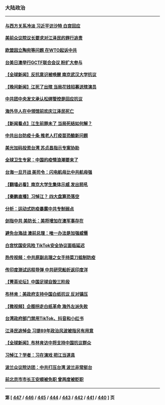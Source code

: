 ### 大陆政治
---
#### [与西方关系冷淡 习近平访沙特 白宫回应](../../pages/ncid277/n13880338.md) 
#### [美前众议院议长要求对江泽民的罪行追责](../../pages/ncid277/n13880250.md) 
#### [欧盟因立陶宛等问题 在WTO起诉中共](../../pages/ncid277/n13880268.md) 
#### [台美日澳举行GCTF联合会议 盼扩大参与](../../pages/ncid277/n13880053.md) 
#### [【全球新闻】反抗意识被唤醒 南京武汉大学抗议](../../pages/ncid277/n13879779.md) 
#### [【晚间新闻】江死了出殡 当局花钱招募送殡演员](../../pages/ncid277/n13880213.md) 
#### [中共团中央发文承认松绑管控是回应抗议](../../pages/ncid277/n13880124.md) 
#### [海外华人在中领馆前欢庆江泽民死亡](../../pages/ncid277/n13880142.md) 
#### [【新闻看点】江生前罪未了 当局死结如何解？](../../pages/ncid277/n13879741.md) 
#### [中共出台防疫十条 推老人打疫苗恐酿新问题](../../pages/ncid277/n13879892.md) 
#### [美光加码投资台湾 苏贞昌指示专案协助](../../pages/ncid277/n13880012.md) 
#### [全球卫生专家：中国的疫情浪潮要来了](../../pages/ncid277/n13879888.md) 
#### [台海一旦开战 美司令：闪电航母比中共航母强](../../pages/ncid277/n13879801.md) 
#### [【翻墙必看】南京大学生集体示威 发出怒吼](../../pages/ncid277/n13879878.md) 
#### [【秦鹏直播】习悼江？ 四大盘算恐落空](../../pages/ncid277/n13879660.md) 
#### [分析：运动式防疫暴露中共专制弱点](../../pages/ncid277/n13879640.md) 
#### [剑指中共 美防长：美将增加在澳军事存在](../../pages/ncid277/n13879619.md) 
#### [避免台海战 澳前总理：唯一办法是加强威慑](../../pages/ncid277/n13879719.md) 
#### [白宫忧国安风险 TikTok安全协议面临延迟](../../pages/ncid277/n13879684.md) 
#### [热传视频：中共原副总理之女手持菜刀抵制防疫](../../pages/ncid277/n13879663.md) 
#### [传印度测试远程导弹 中共研究船折返印度洋](../../pages/ncid277/n13879630.md) 
#### [【菁英论坛】中国足球自毁三阶段](../../pages/ncid277/n13879573.md) 
#### [布林肯：美政府支持中国白纸抗议 反对镇压](../../pages/ncid277/n13879629.md) 
#### [【微视频】企图拐走白纸革命 海外左派失败](../../pages/ncid277/n13879560.md) 
#### [台湾政府部门禁用TikTok、抖音和小红书](../../pages/ncid277/n13879489.md) 
#### [江泽民追悼会 习提89年政治风波被指另有用意](../../pages/ncid277/n13879438.md) 
#### [【全球新闻】布林肯访中将支持中国抗议群众](../../pages/ncid277/n13879543.md) 
#### [习悼江？学者：习在演戏 把江当道具](../../pages/ncid277/n13879382.md) 
#### [波兰众议院访团：中共打压台湾 波兰非常挺台](../../pages/ncid277/n13879433.md) 
#### [前北京市市长王安顺被免职 曾两度被贬职](../../pages/ncid277/n13879386.md) 

---
#### 第 [ [447](./447.md) / [446](./446.md) / [445](./445.md) / [444](./444.md) / [443](./443.md) / [442](./442.md) / [441](./441.md) / [440](./440.md) ] 页
